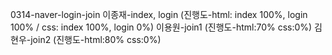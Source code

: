 0314-naver-login-join
이종재-index, login
(진행도-html: index 100%, login 100% / css: index 100%, login 0%)
이용원-join1
(진행도-html:70% css:0%)
김현우-join2
(진행도-html:80% css:0%)
